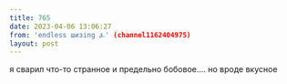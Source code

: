 ```yaml
---
title: 765
date: 2023-04-06 13:06:27
from: 'endless шизing ⍼' (channel1162404975)
layout: post
---
```


я сварил что-то странное и предельно бобовое.... но вроде вкусное
